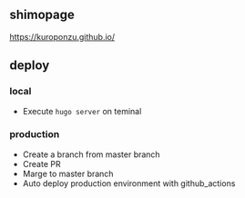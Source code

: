 ## shimopage

https://kuroponzu.github.io/

## deploy

### local

 -  Execute `hugo server` on teminal

### production

 - Create a branch from master branch
 - Create PR
 - Marge to master branch
 - Auto deploy production environment with github_actions
